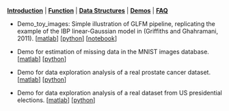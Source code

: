 [**Introduction**](https://ivaleram.github.io/GLFM/) | [**Function**](doc_functions.html) | [**Data Structures**](doc_struct.html) | [**Demos**](demos.html) | [**FAQ**](FAQ_errors.html)

* Demo_toy_images: Simple illustration of GLFM pipeline, replicating the example of the IBP linear-Gaussian model in (Griffiths and Ghahramani, 2011). [[matlab](https://github.com/ivaleraM/GLFM/blob/master/demos/matlab/demo_toyImages.m)] [[python](https://github.com/ivaleraM/GLFM/blob/master/demos/python/demo_toy_images.py)] [[notebook](https://github.com/ivaleraM/GLFM/blob/master/demos/python/demo_toy_images.ipynb)]

* Demo for estimation of missing data in the MNIST images database. [[matlab](https://github.com/ivaleraM/GLFM/blob/master/demos/matlab/demo_completion_MNIST.m)] [[python](https://github.com/ivaleraM/GLFM/blob/master/demos/python/demo_completion_MNIST.py)] 

* Demo for data exploration analysis of a real prostate cancer dataset. [[matlab](https://github.com/ivaleraM/GLFM/blob/master/demos/matlab/demo_data_exploration_prostate.m)] [[python](https://github.com/ivaleraM/GLFM/blob/master/demos/python/demo_data_exploration_prostate.py)] 

* Demo for data exploration analysis of a real dataset from US presidential elections. [[matlab](https://github.com/ivaleraM/GLFM/blob/master/demos/matlab/demo_data_exploration_counties.m)] [[python](https://github.com/ivaleraM/GLFM/blob/master/demos/python/demo_data_exploration_counties.py)] 




